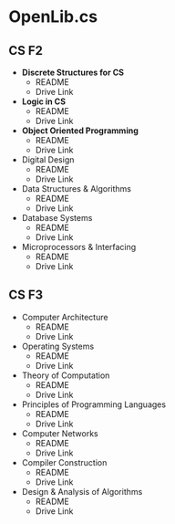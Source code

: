 # OpenLib.cs

## CS F2
* **Discrete Structures for CS**
  - README
  - Drive Link
* **Logic in CS**
  - README
  - Drive Link
* **Object Oriented Programming**
  - README
  - Drive Link
* Digital Design
  - README
  - Drive Link
* Data Structures & Algorithms
  - README
  - Drive Link
* Database Systems
  - README
  - Drive Link
* Microprocessors & Interfacing
  - README
  - Drive Link

## CS F3
* Computer Architecture
  - README
  - Drive Link
* Operating Systems
  - README
  - Drive Link
* Theory of Computation
  - README
  - Drive Link
* Principles of Programming Languages
  - README
  - Drive Link
* Computer Networks
  - README
  - Drive Link
* Compiler Construction
  - README
  - Drive Link
* Design & Analysis of Algorithms
  - README
  - Drive Link
